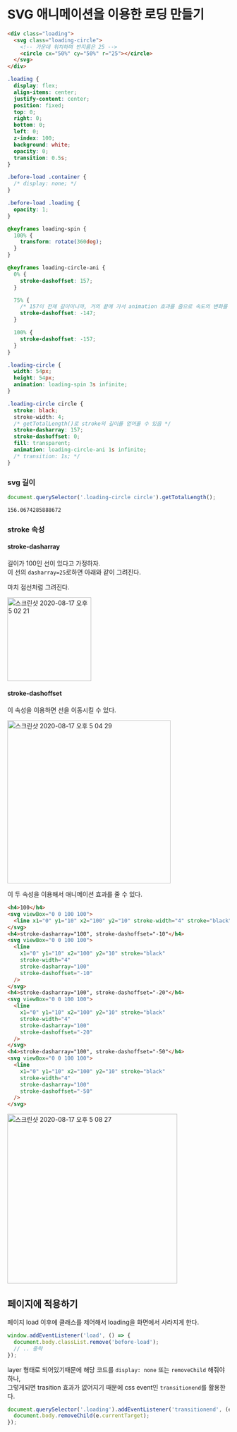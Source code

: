 # SVG 애니메이션을 이용한 로딩 만들기

```html
<div class="loading">
  <svg class="loading-circle">
    <!-- 가운데 위치하며 반지름은 25 -->
    <circle cx="50%" cy="50%" r="25"></circle>
  </svg>
</div>
```

```css
.loading {
  display: flex;
  align-items: center;
  justify-content: center;
  position: fixed;
  top: 0;
  right: 0;
  bottom: 0;
  left: 0;
  z-index: 100;
  background: white;
  opacity: 0;
  transition: 0.5s;
}

.before-load .container {
  /* display: none; */
}

.before-load .loading {
  opacity: 1;
}

@keyframes loading-spin {
  100% {
    transform: rotate(360deg);
  }
}

@keyframes loading-circle-ani {
  0% {
    stroke-dashoffset: 157;
  }

  75% {
    /* 157이 전체 길이이니까, 거의 끝에 가서 animation 효과를 줌으로 속도의 변화를 주는 효과를 제공 ㄴ*/
    stroke-dashoffset: -147;
  }

  100% {
    stroke-dashoffset: -157;
  }
}

.loading-circle {
  width: 54px;
  height: 54px;
  animation: loading-spin 3s infinite;
}

.loading-circle circle {
  stroke: black;
  stroke-width: 4;
  /* getTotalLength()로 stroke의 길이를 얻어올 수 있음 */
  stroke-dasharray: 157;
  stroke-dashoffset: 0;
  fill: transparent;
  animation: loading-circle-ani 1s infinite;
  /* transition: 1s; */
}
```

### svg 길이
```javascript
document.querySelector('.loading-circle circle').getTotalLength();
```
```bash
156.0674285888672
```

### stroke 속성
#### stroke-dasharray
길이가 100인 선이 있다고 가정하자.  
이 선의 `dasharray=25`로하면 아래와 같이 그려진다.  

마치 점선처럼 그려진다.

<img width="190" alt="스크린샷 2020-08-17 오후 5 02 21" src="https://user-images.githubusercontent.com/26196090/90372480-6ebb0080-e0ab-11ea-9691-bc62c1c27d13.png">


#### stroke-dashoffset
이 속성을 이용하면 선을 이동시킬 수 있다.

<img width="370" alt="스크린샷 2020-08-17 오후 5 04 29" src="https://user-images.githubusercontent.com/26196090/90372691-bb9ed700-e0ab-11ea-8821-7fe904cf0739.png">

이 두 속성을 이용해서 애니메이션 효과를 줄 수 있다.

```html
<h4>100</h4>
<svg viewBox="0 0 100 100">
  <line x1="0" y1="10" x2="100" y2="10" stroke-width="4" stroke="black" />
</svg>
<h4>stroke-dasharray="100", stroke-dashoffset="-10"</h4>
<svg viewBox="0 0 100 100">
  <line 
    x1="0" y1="10" x2="100" y2="10" stroke="black"
    stroke-width="4"
    stroke-dasharray="100"
    stroke-dashoffset="-10"
  />
</svg>
<h4>stroke-dasharray="100", stroke-dashoffset="-20"</h4>
<svg viewBox="0 0 100 100">
  <line 
    x1="0" y1="10" x2="100" y2="10" stroke="black"
    stroke-width="4"
    stroke-dasharray="100"
    stroke-dashoffset="-20"
  />
</svg>
<h4>stroke-dasharray="100", stroke-dashoffset="-50"</h4>
<svg viewBox="0 0 100 100">
  <line 
    x1="0" y1="10" x2="100" y2="10" stroke="black"
    stroke-width="4"
    stroke-dasharray="100"
    stroke-dashoffset="-50"
  />
</svg>
```

<img width="385" alt="스크린샷 2020-08-17 오후 5 08 27" src="https://user-images.githubusercontent.com/26196090/90373104-64e5cd00-e0ac-11ea-8ecd-6f1f69e558bb.png">


## 페이지에 적용하기

페이지 load 이후에 클래스를 제어해서 loading을 화면에서 사라지게 한다.

```javascript
window.addEventListener('load', () => {
  document.body.classList.remove('before-load');
  // .. 중략
});
```

layer 형태로 되어있기때문에 해당 코드를 `display: none` 또는 `removeChild` 해줘야하나,  
그렇게되면 trasition 효과가 없어지기 때문에 css event인 `transitionend`를 활용한다.

```javascript
document.querySelector('.loading').addEventListener('transitionend', (e) => {
  document.body.removeChild(e.currentTarget);
});
```